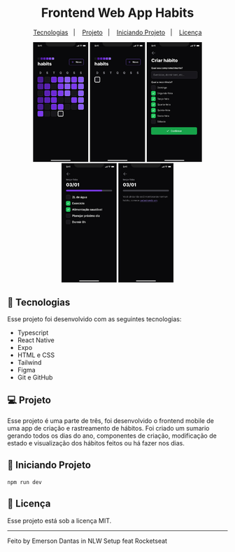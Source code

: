 <h1 align="center"> Frontend Web App Habits </h1>

<p align="center">
  <a href="#-tecnologias">Tecnologias</a>&nbsp;&nbsp;&nbsp;|&nbsp;&nbsp;&nbsp;
  <a href="#-projeto">Projeto</a>&nbsp;&nbsp;&nbsp;|&nbsp;&nbsp;&nbsp;
  <a href="#-layout">Iniciando Projeto</a>&nbsp;&nbsp;&nbsp;|&nbsp;&nbsp;&nbsp;
  <a href="#memo-licença">Licença</a>
</p>

<p align="center">
  <img alt="projeto Habits" src=".github/preview-1.jpg" width="25%">
  <img alt="projeto Habits" src=".github/preview-2.jpg" width="25%">
  <img alt="projeto Habits" src=".github/preview-3.jpg" width="25%">
  <img alt="projeto Habits" src=".github/preview-4.jpg" width="25%">
  <img alt="projeto Habits" src=".github/preview-5.jpg" width="25%">
</p>

## 🚀 Tecnologias

Esse projeto foi desenvolvido com as seguintes tecnologias:

- Typescript
- React Native
- Expo
- HTML e CSS
- Tailwind
- Figma
- Git e GitHub

## 💻 Projeto

Esse projeto é uma parte de três, foi desenvolvido o frontend mobile de uma app de criação e rastreamento de hábitos. Foi criado um sumario gerando todos os dias do ano, componentes de criação, modificação de estado e visualização dos hábitos feitos ou há fazer nos dias.

## 🔖 Iniciando Projeto

```
npm run dev
```

## :memo: Licença

Esse projeto está sob a licença MIT.

---

Feito by Emerson Dantas in NLW Setup feat Rocketseat

